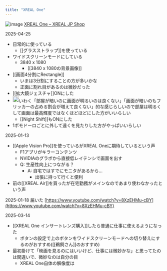 ```yaml
---
title: "XREAL One"
---
```


![image](https://gyazo.com/0c9261aae74ff40147caa0125a6ec01c/thumb/1000)
[XREAL One – XREAL JP Shop](https://jp.shop.xreal.com/products/xreal-one)

2025-04-25
- 日常的に使っている
    - [[グラスストラップ]]を使っている
- ワイドスクリーンモードにしている
    - 3840 x 1080
        - [[3840 x 1080の背景画像]]
- [[画面4分割にRectangle]]
    - いまは3分割にすることの方が多いかな
    - 正面に割れ目があるのは微妙だった
- [[拡大鏡ジェスチャ]]ONにした
- <img src='https://scrapbox.io/api/pages/nishio/o3/icon' alt='o3.icon' height="19.5"/>いわく「部屋が暗いのに画面が明るいのは良くない」「画面が暗いのもフリッカーの占める割合が増えて良くない」的な感じらしいので部屋は明るくして画面は最高輝度ではなくほどほどにした方がいいらしい
    - [[Night Shift]]もONにした
- 1ポモドーロごとに外して遠くを見たりした方がやっぱいいらしい


2025-01-13
- [[Apple Vision Pro]]を使っているがXREAL Oneに期待しているという声
    - F1アプリがキラーコンテンツ
    - NVIDIAのグラボから直接低レイテンシで画面を出す
    - Q: 生産性向上につながる？
        - A: 自宅ではすでにモニタがあるから...
            - 出張に持って行くと便利
- 前の[[XREAL Air]]を買ったが在宅勤務がメインなのであまり使わなかったという声

2025-01-18 届いた
[https://www.youtube.com/watch?v=8XzEHMu-cBY](https://www.youtube.com/watch?v=8XzEHMu-cBY)

2025-03-14
- [[XREAL One インサートレンズ購入]]したら普通に仕事に使えるようになった
    - ボタンの設定で上のボタンをワイドスクリーンモードへの切り替えにするのがおすすめ([[鵜飼さん]]のおすすめ)
- 最初掛けて「映画を見るのにはいいけど、仕事には微妙かな」と思ってたのは間違いで、微妙なのは自分の目
    - XREAL One自体の解像度は
